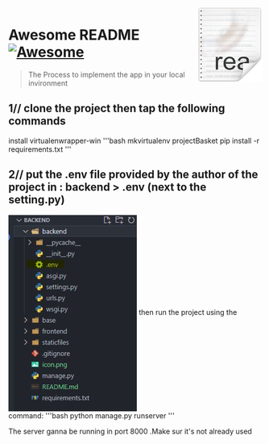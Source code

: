 <img src="icon.png" align="right" />

# Awesome README [![Awesome](https://cdn.jsdelivr.net/gh/sindresorhus/awesome@d7305f38d29fed78fa85652e3a63e154dd8e8829/media/badge.svg)](https://github.com/sindresorhus/awesome#readme)

> The Process to implement the app in your local invironment

## 1// clone the project then tap the following commands 

install virtualenwrapper-win
'''bash
mkvirtualenv projectBasket
pip install -r requirements.txt
'''

## 2// put the .env file provided by the author of the project in : backend > .env (next to the setting.py)

<img src=".env.JPG" align="center" />
then run the project using the command:
'''bash
python manage.py runserver
'''

The server ganna be running in port 8000 .Make sur it's not already used